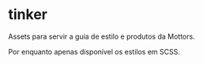 # tinker

Assets para servir a guia de estilo e produtos da Mottors.

Por enquanto apenas disponível os estilos em SCSS.
